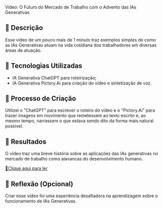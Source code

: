 Vídeo: O Futuro do Mercado de Trabalho com o Advento das IAs Generativas

## 📒 Descrição
Esse vídeo de um pouco mais de 1 minuto traz exemplos simples de como as IAs Generativas atuam na vida cotidiana dos trabalhadores em diversas áreas de atuação.

## 🤖 Tecnologias Utilizadas
* IA Generativa ChatGPT para roteirização;
* IA Generativa Pictory.Ai para criação do vídeo e sintetização de voz.

## 🧐 Processo de Criação
Utilizei o "ChatGPT" para escrever o roteiro do vídeo e o "Pictory.Ai" para trazer imagens em movimento que remetessem ao texto escrito e, ao mesmo tempo, narrassem o que estava sendo dito da forma mais natural possível.

## 🚀 Resultados
O vídeo traz uma breve história sobre as aplicações das IAs generativas no mercado de trabalho como alavancas do desenvolvimento humano.

<a href="https://github.com/SuzaneAlves/lab-natty-or-not/blob/main/V%C3%ADdeo%20O%20Futuro%20do%20Mercado%20de%20Trabalho%20com%20o%20Advento%20das%20IAs%20Generativas.mp4" title="View mp4 now"> 📕Clique aqui para ler</a>

## 💭 Reflexão (Opcional)
Criar esse vídeo foi uma experiência desafiadora na aprendizagem sobre o funcionamento de IAs Generativas.

